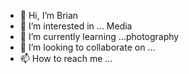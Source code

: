 - 👋 Hi, I’m Brian
- 👀 I’m interested in ... Media
- 🌱 I’m currently learning ...photography
- 💞️ I’m looking to collaborate on ...
- 📫 How to reach me ...

<!---
lawasaki/lawasaki is a ✨ special ✨ repository because its `README.md` (this file) appears on your GitHub profile.
You can click the Preview link to take a look at your changes.
--->
